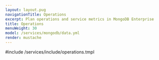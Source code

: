```yaml
---
layout: layout.pug
navigationTitle: Operations
excerpt: Plan operations and service metrics in MongoDB Enterprise
title: Operations
menuWeight: 30
model: /services/mongodb/data.yml
render: mustache
---
```


#include /services/include/operations.tmpl

